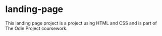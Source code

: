 # landing-page

This landing page project is a project using HTML and CSS and is part of The Odin Project coursework.
